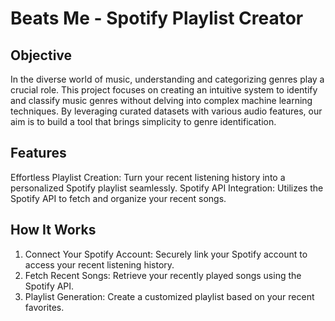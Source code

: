 # Beats Me - Spotify Playlist Creator

## Objective

In the diverse world of music, understanding and categorizing genres play a crucial role. This project focuses on creating an intuitive system to identify and classify music genres without delving into complex machine learning techniques. By leveraging curated datasets with various audio features, our aim is to build a tool that brings simplicity to genre identification.

## Features

Effortless Playlist Creation: Turn your recent listening history into a personalized Spotify playlist seamlessly.
Spotify API Integration: Utilizes the Spotify API to fetch and organize your recent songs.

## How It Works

1. Connect Your Spotify Account: Securely link your Spotify account to access your recent listening history.
2. Fetch Recent Songs: Retrieve your recently played songs using the Spotify API.
3. Playlist Generation: Create a customized playlist based on your recent favorites.
